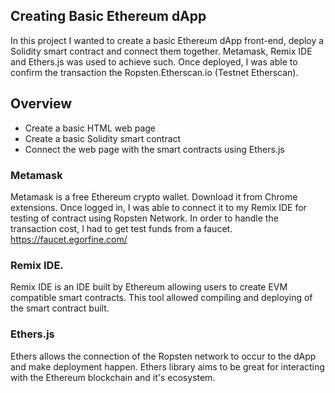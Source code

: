 ## Creating Basic Ethereum dApp

In this project I wanted to create a basic Ethereum dApp front-end, deploy a Solidity smart contract and connect them together. Metamask, Remix IDE and Ethers.js was used to achieve such. Once deployed, I was able to confirm the transaction the Ropsten.Etherscan.io (Testnet Etherscan).

## Overview

- Create a basic HTML web page
- Create a basic Solidity smart contract
- Connect the web page with the smart contracts using Ethers.js


###  Metamask

Metamask is a free Ethereum crypto wallet. Download it from Chrome extensions. Once logged in, I was able to connect it to my Remix IDE for testing of contract using Ropsten Network. In order to handle the transaction cost, I had to get test funds from a faucet. https://faucet.egorfine.com/

### Remix IDE.

Remix IDE is an IDE built by Ethereum allowing users to create EVM compatible smart contracts. This tool allowed compiling and deploying of the smart contract built.

### Ethers.js

Ethers allows the connection of the Ropsten network to occur to the dApp and make deployment happen. Ethers library aims to be great for interacting with the Ethereum blockchain and it's ecosystem.


